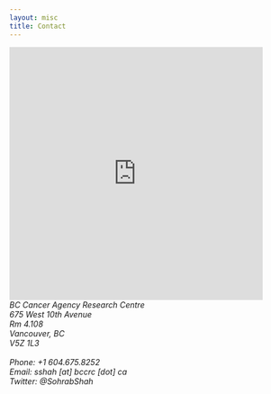 ```yaml
---
layout: misc
title: Contact
---
```


<iframe class="pull-right" src="https://www.google.com/maps/embed?pb=!1m18!1m12!1m3!1d2603.7237273648043!2d-123.12166164812054!3d49.26268218000623!2m3!1f0!2f0!3f0!3m2!1i1024!2i768!4f13.1!3m3!1m2!1s0x548673c2cb8966bf%3A0x8120a7e52adbc3f2!2sBC+Cancer+Research+Centre!5e0!3m2!1sen!2sca!4v1499907753719" width="450" height="450" frameborder="0" style="border:0" allowfullscreen></iframe>

<address>
	BC Cancer Agency Research Centre<br>
	675 West 10th Avenue<br>
    Rm 4.108<br>
	Vancouver, BC<br>
    V5Z 1L3<br>
    <br>
    Phone: +1 604.675.8252<br>
    Email: sshah [at] bccrc [dot] ca<br>
    Twitter: @SohrabShah
</address>

